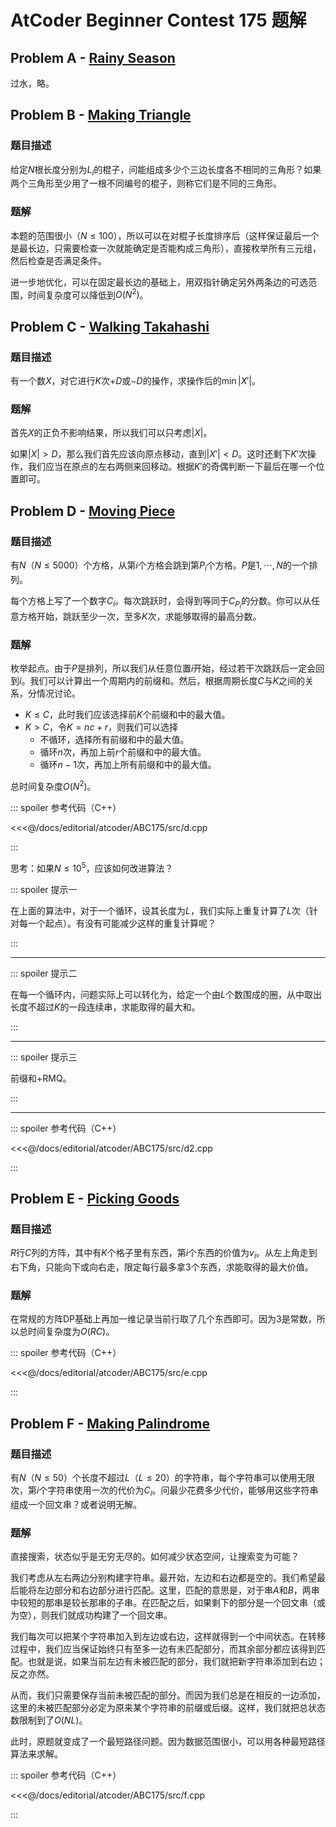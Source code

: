 # AtCoder Beginner Contest 175 题解

## Problem A - [Rainy Season](https://atcoder.jp/contests/abc175/tasks/abc175_a)

过水，略。

## Problem B - [Making Triangle](https://atcoder.jp/contests/abc175/tasks/abc175_b)

### 题目描述

给定$N$根长度分别为$L_i$的棍子，问能组成多少个三边长度各不相同的三角形？如果两个三角形至少用了一根不同编号的棍子，则称它们是不同的三角形。

### 题解

本题的范围很小（$N\leq100$），所以可以在对棍子长度排序后（这样保证最后一个是最长边，只需要检查一次就能确定是否能构成三角形），直接枚举所有三元组，然后检查是否满足条件。

进一步地优化，可以在固定最长边的基础上，用双指针确定另外两条边的可选范围，时间复杂度可以降低到$O(N^2)$。

## Problem C - [Walking Takahashi](https://atcoder.jp/contests/abc175/tasks/abc175_c)

### 题目描述

有一个数$X$，对它进行$K$次$+D$或$-D$的操作，求操作后的$\min|X'|$。

### 题解

首先$X$的正负不影响结果，所以我们可以只考虑$|X|$。

如果$|X|>D$，那么我们首先应该向原点移动，直到$|X'|<D$。这时还剩下$K'$次操作，我们应当在原点的左右两侧来回移动。根据$K'$的奇偶判断一下最后在哪一个位置即可。

## Problem D - [Moving Piece](https://atcoder.jp/contests/abc175/tasks/abc175_d)

### 题目描述

有$N$（$N\leq5000$）个方格，从第$i$个方格会跳到第$P_i$个方格。$P$是$1,\cdots,N$的一个排列。

每个方格上写了一个数字$C_i$。每次跳跃时，会得到等同于$C_{P_i}$的分数。你可以从任意方格开始，跳跃至少一次，至多$K$次，求能够取得的最高分数。

### 题解

枚举起点。由于$P$是排列，所以我们从任意位置$i$开始，经过若干次跳跃后一定会回到$i$。我们可以计算出一个周期内的前缀和。然后，根据周期长度$C$与$K$之间的关系，分情况讨论。

- $K\leq C$，此时我们应该选择前$K$个前缀和中的最大值。
- $K>C$，令$K=nc+r$，则我们可以选择
    - 不循环，选择所有前缀和中的最大值。
    - 循环$n$次，再加上前$r$个前缀和中的最大值。
    - 循环$n-1$次，再加上所有前缀和中的最大值。

总时间复杂度$O(N^2)$。

::: spoiler 参考代码（C++）

<<<@/docs/editorial/atcoder/ABC175/src/d.cpp

:::

思考：如果$N\leq10^5$，应该如何改进算法？

::: spoiler 提示一

在上面的算法中，对于一个循环，设其长度为$L$，我们实际上重复计算了$L$次（针对每一个起点）。有没有可能减少这样的重复计算呢？

:::

---

::: spoiler 提示二

在每一个循环内，问题实际上可以转化为，给定一个由$L$个数围成的圈，从中取出长度不超过$K$的一段连续串，求能取得的最大和。

:::

---

::: spoiler 提示三

前缀和+RMQ。

::: 

---

::: spoiler 参考代码（C++）

<<<@/docs/editorial/atcoder/ABC175/src/d2.cpp

:::


## Problem E - [Picking Goods](https://atcoder.jp/contests/abc175/tasks/abc175_e)

### 题目描述

$R$行$C$列的方阵，其中有$K$个格子里有东西，第$i$个东西的价值为$v_i$。从左上角走到右下角，只能向下或向右走，限定每行最多拿$3$个东西，求能取得的最大价值。

### 题解

在常规的方阵DP基础上再加一维记录当前行取了几个东西即可。因为$3$是常数，所以总时间复杂度为$O(RC)$。

::: spoiler 参考代码（C++）

<<<@/docs/editorial/atcoder/ABC175/src/e.cpp

:::

## Problem F - [Making Palindrome](https://atcoder.jp/contests/abc175/tasks/abc175_f)

### 题目描述

有$N$（$N\leq50$）个长度不超过$L$（$L\leq20$）的字符串，每个字符串可以使用无限次，第$i$个字符串使用一次的代价为$C_i$。问最少花费多少代价，能够用这些字符串组成一个回文串？或者说明无解。

### 题解

直接搜索，状态似乎是无穷无尽的。如何减少状态空间，让搜索变为可能？

我们考虑从左右两边分别构建字符串。最开始，左边和右边都是空的。我们希望最后能将左边部分和右边部分进行匹配。这里，匹配的意思是，对于串$A$和$B$，两串中较短的那串是较长那串的子串。在匹配之后，如果剩下的部分是一个回文串（或为空），则我们就成功构建了一个回文串。

我们每次可以把某个字符串加入到左边或右边，这样就得到一个中间状态。在转移过程中，我们应当保证始终只有至多一边有未匹配部分，而其余部分都应该得到匹配。也就是说，如果当前左边有未被匹配的部分，我们就把新字符串添加到右边；反之亦然。

从而，我们只需要保存当前未被匹配的部分。而因为我们总是在相反的一边添加，这里的未被匹配部分必定为原来某个字符串的前缀或后缀。这样，我们就把总状态数限制到了$O(NL)$。

此时，原题就变成了一个最短路径问题。因为数据范围很小，可以用各种最短路径算法来求解。

::: spoiler 参考代码（C++）

<<<@/docs/editorial/atcoder/ABC175/src/f.cpp

:::

<Utterances />

